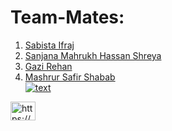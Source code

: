 # Team-Mates:

1. [Sabista Ifraj](https://github.com/SabistaIfraj) <br>
2. [Sanjana Mahrukh Hassan Shreya](https://github.com/Sanzana-shreya) <br>
3. [Gazi Rehan](https://github.com/Gazisama) <br>
4. [Mashrur Safir Shabab](https://github.com/ShababAhmedd) <br>
[![text](https://img.shields.io/badge/LinkedIn-0077B5?style=for-the-badge&logo=linkedin&logoColor=white)](https://www.linkedin.com/in/shababahmedd/) <br>


<a href="https://linkedin.com/in/https://www.linkedin.com/in/shababahmedd/" target="blank"><img align="center" src="https://raw.githubusercontent.com/rahuldkjain/github-profile-readme-generator/master/src/images/icons/Social/linked-in-alt.svg" alt="https://www.linkedin.com/in/shababahmedd/" height="30" width="40" /></a>
</p>



